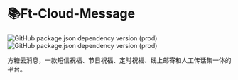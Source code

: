 # 📚Ft-Cloud-Message
![GitHub package.json dependency version (prod)](https://img.shields.io/badge/maven-3.6.1-9cf)
![GitHub package.json dependency version (prod)](https://img.shields.io/badge/jdk-8-ff69b4)

方糖云消息，一款短信祝福、节日祝福、定时祝福、线上邮寄和人工传话集一体的平台。
